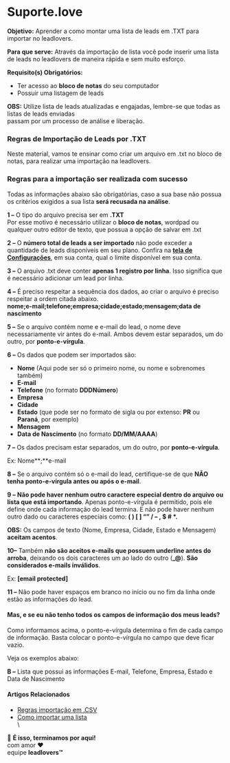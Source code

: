 # Suporte.love

**Objetivo:** Aprender a como montar uma lista de leads em .TXT para importar no leadlovers.

**Para que serve:** Através da importação de lista você pode inserir uma lista de leads no leadlovers de maneira rápida e sem muito esforço.

**Requisito(s) Obrigatórios:**&#x20;

* Ter acesso ao **bloco de notas** do seu computador
* Possuir uma listagem de leads

**OBS:** Utilize lista de leads atualizadas e engajadas, lembre-se que todas as listas de leads enviadas\
passam por um processo de análise e liberação.

### Regras de Importação de Leads por .TXT

Neste material, vamos te ensinar como criar um arquivo em .txt no bloco de notas, para realizar uma importação na leadlovers.

### **Regras para a importação ser realizada com sucesso**

Todas as informações abaixo são obrigatórias, caso a sua base não possua os critérios exigidos a sua lista **será recusada na análise**.

**1 –** O tipo do arquivo precisa ser em **.TXT**\
Por esse motivo é necessário utilizar o **bloco de notas**, wordpad ou qualquer outro editor de texto, que possua a opção de salvar em .txt

**2 –** O **número total de leads a ser importado** não pode exceder a quantidade de leads disponíveis em seu plano. Confira na [**tela de Configurações**](http://machine.leadlovers.com/Configurations), em sua conta, qual o limite disponível em sua conta.

**3 –** O arquivo .txt deve conter **apenas 1 registro por linha**. Isso significa que é necessário adicionar um lead por linha.

**4 –** É preciso respeitar a sequência dos dados, ao criar o arquivo é preciso respeitar a ordem citada abaixo.\
**nome;e-mail;telefone;empresa;cidade;estado;mensagem;data de nascimento**

**5 –** Se o arquivo contém nome e e-mail do lead, o nome deve necessariamente vir antes do e-mail. Ambos devem estar separados, um do outro, por **ponto-e-vírgula**.

**6 –** Os dados que podem ser importados são:

* **Nome** (Aqui pode ser só o primeiro nome, ou nome e sobrenomes também)
* **E-mail**
* **Telefone** (no formato **DDDNúmero**)
* **Empresa**
* **Cidade**
* **Estado** (que pode ser no formato de sigla ou por extenso: **PR** ou **Paraná**, por exemplo)
* **Mensagem**
* **Data de Nascimento** (no formato **DD/MM/AAAA**)

**7 –** Os dados precisam estar separados, um do outro, por **ponto-e-vírgula**.

Ex: Nome**;**e-mail

**8 –** Se o arquivo contém só o e-mail do lead, certifique-se de que **NÃO tenha ponto-e-vírgula antes ou após o e-mail**.

**9 –** **Não pode haver nenhum outro caractere especial dentro do arquivo ou lista que está importando**. Apenas ponto-e-vírgula é permitido, pois ele define onde cada informação do lead termina. E não pode haver nenhum outro dado ou caracteres especiais como: **( ) \[ ] “” / – , $ # \*.**

**OBS:** Os campos de texto (Nome, Empresa, Cidade, Estado e Mensagem) **aceitam acentos**.

**10–** Também **não são aceitos e-mails que possuem underline antes do arroba**, deixando os dois caracteres um ao lado do outro (**\_@**). **São considerados e-mails inválidos**.

Ex: **\[email protected]**

**11 –** Não pode haver espaços em branco no início ou no fim da linha onde estão as informações do lead.

#### **Mas, e se eu não tenho todos os campos de informação dos meus leads?**

Como informamos acima, o ponto-e-vírgula determina o fim de cada campo de informação. Basta colocar o ponto-e-vírgula no campo que deve ficar vazio.

Veja os exemplos abaixo:

**B –** Lista que possui as informações E-mail, Telefone, Empresa, Estado e Data de Nascimento

#### Artigos Relacionados

* [Regras importação em .CSV](https://suporte.love/regras-importacao-csv/)
* [Como importar uma lista\
  ](https://suporte.love/como-importar-lista-de-leads-na-leadlovers/)\


🏁 **É isso, terminamos por aqui!**\
com amor ❤\
equipe **leadlovers™**
